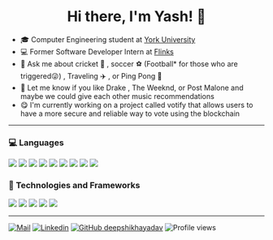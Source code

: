 <h1 align="center">Hi there, I'm Yash! 👋</h1>

- 🎓 Computer Engineering student at [York University](https://lassonde.yorku.ca/)
- 💻 Former Software Developer Intern at [Flinks](https://flinks.com/)
- 💬 Ask me about cricket 🏏 , soccer ⚽ (Football* for those who are triggered😜) , Traveling ✈️ , or Ping Pong 🏓
- 🎵 Let me know if you like Drake , The Weeknd, or Post Malone and maybe we could give each other music recommendations
- 😋 I'm currently working on a project called votify that allows users to have a more secure and reliable way to vote using the blockchain

---
### 💻 Languages
<div class="row>
  <div class="col">
    <img src="https://img.shields.io/badge/c++%20-%2300599C.svg?&style=for-the-badge&logo=c%2B%2B&ogoColor=white"/>
    <img src="https://img.shields.io/badge/python%20-%2314354C.svg?&style=for-the-badge&logo=python&logoColor=white"/>
    <img src="https://img.shields.io/badge/javascript%20-%23323330.svg?&style=for-the-badge&logo=javascript&logoColor=%23F7DF1E"/>
    <img src="https://img.shields.io/badge/typescript%20-%23007ACC.svg?&style=for-the-badge&logo=typescript&logoColor=white"/>
    <img src="https://img.shields.io/badge/c%23%20-%23239120.svg?&style=for-the-badge&logo=c-sharp&logoColor=white"/>
    <img src="https://img.shields.io/badge/c%20-%2300599C.svg?&style=for-the-badge&logo=c&logoColor=white"/>
    <img src="https://img.shields.io/badge/java-%23ED8B00.svg?&style=for-the-badge&logo=java&logoColor=white"/>
    <img src="https://img.shields.io/badge/html5%20-%23E34F26.svg?&style=for-the-badge&logo=html5&logoColor=white"/>
    <img src="https://img.shields.io/badge/css3%20-%231572B6.svg?&style=for-the-badge&logo=css3&logoColor=white"/> 
  </div>  
</div>

### 🔌 Technologies and Frameworks

<div class="row>
  <div class="col">
    <img src="https://img.shields.io/badge/node.js%20-%2343853D.svg?&style=for-the-badge&logo=node.js&logoColor=white"/>
    <img src="https://img.shields.io/badge/angular%20-%23DD0031.svg?&style=for-the-badge&logo=angular&logoColor=white"/>
    <img src="https://img.shields.io/badge/dotnet-net%23239120.svg?color=5C2D91&style=for-the-badge&logo=.net&logoColor=white"/>
    <img src="https://img.shields.io/static/v1?logo=React&message=React&color=blue"/>
    <img src="https://img.shields.io/badge/django%20-%23092E20.svg?&style=for-the-badge&logo=django&logoColor=white"/>             
  </div>  
</div>

---
[![Mail](https://img.shields.io/badge/-Say%20Hi!-black?style=for-the-badge&logo=gmail)](mailto:yashcontractor009@gmail.com)
[![Linkedin](https://img.shields.io/badge/-LinkedIn-black?style=for-the-badge&logo=Linkedin)]([https://www.linkedin.com/in/yashcontractor/])
[![GitHub deepshikhayadav](https://img.shields.io/github/followers/yashcontractor?label=follow&style=social&logoColor=black)](https://github.com/yashcontractor)
![Profile views](https://gpvc.arturio.dev/yashcontractor)  
